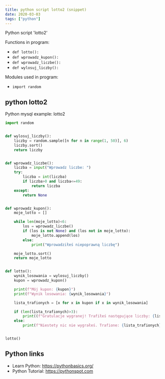 ```yaml
---
title: python script lotto2 (snippet)
date: 2020-03-03
tags: ["python"]
---
```

Python script 'lotto2'

Functions in program: 
* `def lotto():`
* `def wprowadz_kupon():`
* `def wprowadz_liczbe():`
* `def wylosuj_liczby():`

Modules used in program: 
* `import random`

## python lotto2

Python mysql example: lotto2

```python
import random


def wylosuj_liczby():
    liczby = random.sample([n for n in range(1, 50)], 6)
    liczby.sort()
    return liczby


def wprowadz_liczbe():
    liczba = input("Wprowadz liczbe: ")
    try:
        liczba = int(liczba)
        if liczba>0 and liczba<=49:
            return liczba
    except:
        return None


def wprowadz_kupon():
    moje_lotto = []

    while len(moje_lotto)<6:
        los = wprowadz_liczbe()
        if (los is not None) and (los not in moje_lotto):
            moje_lotto.append(los)
        else:
            print("Wprowadziłeś niepoprawną liczbę")

    moje_lotto.sort()
    return moje_lotto


def lotto():
    wynik_losowania = wylosuj_liczby()
    kupon = wprowadz_kupon()

    print(f"Mój kupon: {kupon}")
    print(f"Wynik losowania: {wynik_losowania}")

    lista_trafionych = [x for x in kupon if x in wynik_losowania]

    if (len(lista_trafionych)>3):
        print((f"Gratulacje wygranej! Trafiłeś następujące liczby: {lista_trafionych}"))
    else:
        print(f"Niestety nic nie wygrałeś. Trafione: {lista_trafionych}")


lotto()

```

## Python links

- Learn Python: https://pythonbasics.org/
- Python Tutorial: https://pythonspot.com
